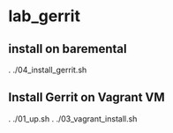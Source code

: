 # lab_gerrit
## install on baremental 
. ./04_install_gerrit.sh

## Install Gerrit on Vagrant VM
. ./01_up.sh
. ./03_vagrant_install.sh

